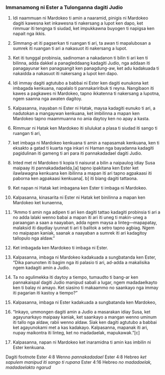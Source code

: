 ### Immanamong ni Ester a Tulonganna dagiti Judio

1. Idi naammuan ni Mardokeo ti amin a naaramid, pinigis ni Mardokeo dagiti kawesna ket inkawesna ti nakersang a lupot ken dapo, ket rimmuar iti tengnga ti siudad, ket impukkawna buyogen ti napigsa ken napait nga ikkis.
2. Simmang-at iti pagserkan ti ruangan ti ari, ta awan ti mapalubosan a sumrek iti ruangan ti ari a nakasuot iti nakersang a lupot.
3. Ket iti tunggal probinsia, sadinoman a nakadanon ti bilin ti ari ken ti bilinna, adda dakkel a panagleddaang kadagiti Judio, nga addaan iti panagayunar ken panagsangit ken panagdung-aw, ket adu kadakuada ti nakaidda a nakasuot iti nakersang a lupot ken dapo.

4. Idi immay dagiti agtutubo a babbai ni Ester ken dagiti eunukona ket imbagada kenkuana, napalalo ti pannakariribuk ti reyna. Nangibaon iti kawes a pagkawes ni Mardokeo, tapno ikkatenna ti nakersang a lupotna, ngem saanna nga awaten dagitoy.
5. Kalpasanna, inayaban ni Ester ni Hatak, maysa kadagiti eunuko ti ari, a nadutokan a mangaywan kenkuana, ket imbilinna a mapan ken Mardokeo tapno maammuanna no ania daytoy ken no apay a kasta.
6. Rimmuar ni Hatak ken Mardokeo iti silulukat a plasa ti siudad iti sango ti ruangan ti ari,
7. ket imbaga ni Mardokeo kenkuana ti amin a napasamak kenkuana, ken ti eksakto a gatad ti kuarta nga inkari ni Haman nga bayadanna kadagiti pagidulinan iti gameng ti ari para iti pannakadadael dagiti Judio.
8. Inted met ni Mardokeo ti kopia ti naisurat a bilin a naipaulog idiay Susa maipaay iti pannakadadaelda,[a] tapno ipakitana ken Ester ket ilawlawagna kenkuana ken ibilinna a mapan iti ari tapno agpakaasi iti paborna ken agpakaasi kenkuana[. b] iti biang dagiti tattaona.
9. Ket napan ni Hatak ket imbagana ken Ester ti imbaga ni Mardokeo.
10. Kalpasanna, kinasarita ni Ester ni Hatak ket binilinna a mapan ken Mardokeo ket kunaenna,
11. “Ammo ti amin nga adipen ti ari ken dagiti tattao kadagiti probinsia ti ari a no adda lalaki wenno babai a mapan iti ari iti uneg ti makin-uneg a paraangan a saan a naayaban, adda ngem maysa a linteg—mapapatay, malaksid iti daydiay iyunnat ti ari ti balitok a setro tapno agbiag. Ngem no maipapan kaniak, saanak a naayaban a sumrek iti ari kadagitoy tallopulo nga aldaw.”

12. Ket imbagada ken Mardokeo ti imbaga ni Ester.
13. Kalpasanna, imbaga ni Mardokeo kadakuada a sungbatanda ken Ester, “Dika panunoten iti bagim nga iti palasio ti ari, ad-adda a makalisika ngem kadagiti amin a Judio.
14. Ta no agulimekka iti daytoy a tiempo, tumaudto ti bang-ar ken pannakaispal dagiti Judio manipud sabali a lugar, ngem madadaelkayto ken ti balay ni amayo. Ket siasino ti makaammo no saankayo nga immay iti pagarian iti kastoy a tiempo?”
15. Kalpasanna, imbaga ni Ester kadakuada a sungbatanda ken Mardokeo,
16. “Inkayo, ummongen dagiti amin a Judio a masarakan idiay Susa, ket agayunarkayo maipaay kaniak, ket saankayo a mangan wenno uminum iti tallo nga aldaw, rabii wenno aldaw. Siak ken dagiti agtutubo a babbai ket agayunokami met a kas kadakayo. Kalpasanna, mapanak iti ari, nupay maikontra iti linteg, ket no madadaelak, mapukawak.”[c]
17. Kalpasanna, napan ni Mardokeo ket inaramidna ti amin kas imbilin ni Ester kenkuana.

Dagiti footnote
Ester 4:8 Wenno *pannakadadael*
Ester 4:8 Hebreo *ket sapulem manipud iti sango ti rupana*
Ester 4:16 Hebreo *no madadaelak, madadaelakto ngarud*